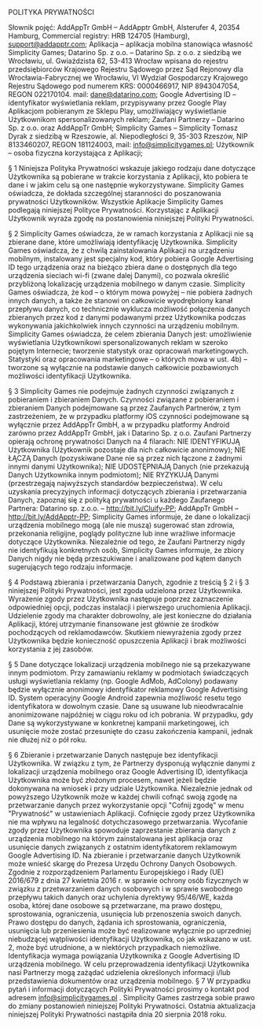 POLITYKA PRYWATNOŚCI

Słownik pojęć:
AddAppTr GmbH – AddApptr GmbH, Alsterufer 4, 20354 Hamburg, Commercial registry: HRB 124705 (Hamburg), support@addapptr.com;
Aplikacja – aplikacja mobilna stanowiąca własność Simplicity Games;
Datarino Sp. z o.o. – Datarino Sp. z o.o. z siedzibą we Wrocławiu, ul. Gwiaździsta 62, 53-413 Wrocław wpisana do rejestru przedsiębiorców Krajowego Rejestru Sądowego przez Sąd Rejonowy dla Wrocławia-Fabrycznej we Wrocławiu, VI Wydział Gospodarczy Krajowego Rejestru Sądowego pod numerem KRS: 0000466917, NIP 8943047054, REGON 022170104. mail: dane@datarino.com;
Google Advertising ID – identyfikator wyświetlania reklam, przypisywany przez Google Play Aplikacjom pobieranym ze Sklepu Play, umożliwiający wyświetlanie Użytkownikom spersonalizowanych reklam;
Zaufani Partnerzy –  Datarino Sp. z o.o. oraz AddAppTr GmbH;
Simplicity Games – Simplicity Tomasz Dyrak z siedzibą w Rzeszowie, al. Niepodległości 9, 35-303 Rzeszów, NIP 8133460207, REGON 181124003, mail: info@simplicitygames.pl;
Użytkownik – osoba fizyczna korzystająca z Aplikacji;

§ 1
Niniejsza Polityka Prywatności wskazuje jakiego rodzaju dane dotyczące Użytkownika są pobierane w trakcie korzystania z Aplikacji, kto pobiera te dane i w jakim celu są one następnie wykorzystywane.
Simplicity Games oświadcza, że dokłada szczególnej staranności do poszanowania prywatności Użytkowników.
Wszystkie Aplikacje Simplicity Games podlegają niniejszej Polityce Prywatności.
Korzystając z Aplikacji Użytkownik wyraża zgodę na postanowienia niniejszej Polityki Prywatności.

§ 2
Simplicity Games oświadcza, że w ramach korzystania z Aplikacji nie są zbierane dane, które umożliwiają identyfikację Użytkownika.
Simplicity Games oświadcza, że z chwilą zainstalowania Aplikacji na urządzeniu mobilnym, instalowany jest specjalny kod, który pobiera Google Advertising ID tego urządzenia oraz na bieżąco zbiera dane o dostępnych dla tego urządzenia sieciach wi-fi (zwane dalej Danymi), co pozwala określić przybliżoną lokalizację urządzenia mobilnego w danym czasie.
Simplicity Games oświadcza, że kod – o którym mowa powyżej – nie pobiera żadnych innych danych, a także że stanowi on całkowicie wyodrębniony kanał przepływu danych, co technicznie wyklucza możliwość połączenia danych zbieranych przez kod z danymi podawanymi przez Użytkownika podczas wykonywania jakichkolwiek innych czynności na urządzeniu mobilnym.
Simplicity Games oświadcza, że celem zbierania Danych jest:
umożliwienie wyświetlania Użytkownikowi spersonalizowanych reklam w szeroko pojętym Internecie;
tworzenie statystyk oraz opracowań marketingowych.
Statystyki oraz opracowania marketingowe – o których mowa w ust. 4b) – tworzone są wyłącznie na podstawie danych całkowicie pozbawionych możliwości identyfikacji Użytkownika.

§ 3
Simplicity Games nie podejmuje żadnych czynności związanych z pobieraniem i zbieraniem Danych.
Czynności związane z pobieraniem i zbieraniem Danych podejmowane są przez Zaufanych Partnerów, z tym zastrzeżeniem, że w przypadku platformy iOS czynności podejmowane są wyłącznie przez AddAppTr GmbH, a w przypadku platformy Android zarówno przez AddAppTr GmbH, jak i Datarino Sp. z o.o.
Zaufani Partnerzy opierają ochronę prywatności Danych na 4 filarach:
NIE IDENTYFIKUJĄ Użytkownika (Użytkownik pozostaje dla nich całkowicie anonimowy);
NIE ŁĄCZĄ Danych (pozyskiwane Dane nie są przez nich łączone z żadnymi innymi danymi Użytkownika);
NIE UDOSTĘPNIAJĄ Danych (nie przekazują Danych Użytkownika innym podmiotom);
NIE RYZYKUJĄ Danymi (przestrzegają najwyższych standardów bezpieczeństwa).
W celu uzyskania precyzyjnych informacji dotyczących zbierania i przetwarzania Danych, zapoznaj się z polityką prywatności u każdego Zaufanego Partnera:
Datarino sp. z.o.o. – http://bit.ly/Cluify-PP;
AddAppTr GmbH – http://bit.ly/AddApptr-PP;
Simplicity Games informuje, że dane o lokalizacji urządzenia mobilnego mogą (ale nie muszą) sugerować stan zdrowia, przekonania religijne, poglądy polityczne lub inne wrażliwe informacje dotyczące Użytkownika. Niezależnie od tego, że Zaufani Partnerzy nigdy nie identyfikują konkretnych osób, Simplicity Games informuje, że zbiory Danych nigdy nie będą przeszukiwane i analizowane pod kątem danych sugerujących tego rodzaju informacje.

§ 4
Podstawą zbierania i przetwarzania Danych, zgodnie z treścią § 2 i § 3 niniejszej Polityki Prywatności, jest zgoda udzielona przez Użytkownika.
Wyrażenie zgody przez Użytkownika następuje poprzez zaznaczenie odpowiedniej opcji, podczas instalacji i pierwszego uruchomienia Aplikacji.
Udzielenie zgody ma charakter dobrowolny, ale jest konieczne do działania Aplikacji, której utrzymanie finansowane jest głównie ze środków pochodzących od reklamodawców.
Skutkiem niewyrażenia zgody przez Użytkownika będzie konieczność opuszczenia Aplikacji i brak możliwości korzystania z jej zasobów.

§ 5
Dane dotyczące lokalizacji urządzenia mobilnego nie są przekazywane innym podmiotom.
Przy zamawianiu reklamy w podmiotach świadczących usługi wyświetlania reklamy (np. Google AdMob, AdColony) podawany będzie wyłącznie anonimowy identyfikator reklamowy Google Advertising ID. System operacyjny Google Android zapewnia możliwość resetu tego identyfikatora w dowolnym czasie.
Dane są usuwane lub nieodwracalnie anonimizowane najpóźniej w ciągu roku od ich pobrania.
W przypadku, gdy Dane są wykorzystywane w konkretnej kampanii marketingowej, ich usunięcie może zostać przesunięte do czasu zakończenia kampanii, jednak nie dłużej niż o pół roku.

§ 6
Zbieranie i przetwarzanie Danych następuje bez identyfikacji Użytkownika.
W związku z tym, że Partnerzy dysponują wyłącznie danymi z lokalizacji urządzenia mobilnego oraz Google Advertising ID, identyfikacja Użytkownika może być złożonym procesem, nawet jeżeli będzie dokonywana na wniosek i przy udziale Użytkownika.
Niezależnie jednak od powyższego Użytkownik może w każdej chwili cofnąć swoją zgodę na przetwarzanie danych przez wykorzystanie opcji "Cofnij zgodę" w menu "Prywatność" w ustawieniach Aplikacji.
Cofnięcie zgody przez Użytkownika nie ma wpływu na legalność dotychczasowego przetwarzania.
Wycofanie zgody przez Użytkownika spowoduje zaprzestanie zbierania danych z urządzenia mobilnego na którym zainstalowana jest aplikacja oraz usunięcie danych związanych z ostatnim identyfikatorem reklamowym Google Advertising ID.
Na zbieranie i przetwarzanie danych Użytkownik może wnieść skargę do Prezesa Urzędu Ochrony Danych Osobowych. 
Zgodnie z rozporządzeniem Parlamentu Europejskiego i Rady (UE) 2016/679 z dnia 27 kwietnia 2016 r. w sprawie ochrony osób fizycznych w związku z przetwarzaniem danych osobowych i w sprawie swobodnego przepływu takich danych oraz uchylenia dyrektywy 95/46/WE, każda osoba, której dane osobowe są przetwarzane, ma prawo dostępu, sprostowania, ograniczenia, usunięcia lub przenoszenia swoich danych.
Prawo dostępu do danych, żądania ich sprostowania, ograniczenia, usunięcia lub przeniesienia może być realizowane wyłącznie po uprzedniej niebudzącej wątpliwości identyfikacji Użytkownika, co jak wskazano w ust. 2, może być utrudnione, a w niektórych przypadkach niemożliwe. Identyfikacja wymaga powiązania Użytkownika z Google Advertising ID urządzenia mobilnego. W celu przeprowadzenia identyfikacji Użytkownika nasi Partnerzy mogą zażądać udzielenia określonych informacji i/lub przedstawienia dokumentów oraz urządzenia mobilnego.
§ 7
W przypadku pytań i informacji dotyczących Polityki Prywatności prosimy o kontakt pod adresem info@simplicitygames.pl .
Simplicity Games zastrzega sobie prawo do zmiany postanowień niniejszej Polityki Prywatności.
Ostatnia aktualizacja niniejszej Polityki Prywatności nastąpiła dnia 20 sierpnia 2018 roku.